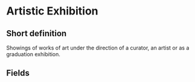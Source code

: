 # Artistic Exhibition
## Short definition
Showings of works of art under the direction of a curator, an artist or as a graduation exhibition.
## Fields
